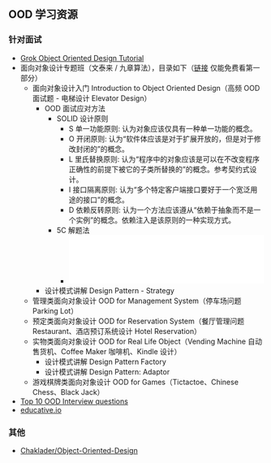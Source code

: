 ## OOD 学习资源
### 针对面试
* [Grok Object Oriented Design Tutorial](./grok%20object%20oriented%20design%20interview)
* 面向对象设计专题班（文泰来 / 九章算法），目录如下（[链接](https://www.youtube.com/watch?v=oaUVVBOhyJw) 仅能免费看第一部分）
  * 面向对象设计入门 Introduction to Object Oriented Design（高频 OOD 面试题 - 电梯设计 Elevator Design）
      * OOD 面试应对方法
        * SOLID 设计原则
          * S	 单一功能原则:    认为对象应该仅具有一种单一功能的概念。  
          * O	 开闭原则:       认为“软件体应该是对于扩展开放的，但是对于修改封闭的”的概念。  
          * L	 里氏替换原则:    认为“程序中的对象应该是可以在不改变程序正确性的前提下被它的子类所替换的”的概念。参考契约式设计。  
          * I	 接口隔离原则:    认为“多个特定客户端接口要好于一个宽泛用途的接口”的概念。  
          * D	 依赖反转原则:    认为一个方法应该遵从“依赖于抽象而不是一个实例”的概念。依赖注入是该原则的一种实现方式。  
        * 5C 解题法
          * ![](./5c.svg)
      * 设计模式讲解 Design Pattern - Strategy
  * 管理类面向对象设计 OOD for Management System（停车场问题 Parking Lot）
  * 预定类面向对象设计 OOD for Reservation System（餐厅管理问题 Restaurant、酒店预订系统设计 Hotel Reservation）
  * 实物类面向对象设计 OOD for Real Life Object（Vending Machine 自动售货机、Coffee Maker 咖啡机、Kindle 设计）
      * 设计模式讲解 Design Pattern Factory
      * 设计模式讲解 Design Pattern: Adaptor
  * 游戏棋牌类面向对象设计 OOD for Games（Tictactoe、Chinese Chess、Black Jack）
* [Top 10 OOD Interview questions](https://hackernoon.com/the-top-10-object-oriented-design-interview-questions-developers-should-know-c7fc2e13ce39)  
* [educative.io](https://www.educative.io/courses/grokking-the-object-oriented-design-interview)  
  
### 其他
* [Chaklader/Object-Oriented-Design](https://github.com/Chaklader/Object-Oriented-Design)  
  
